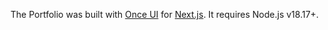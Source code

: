 The Portfolio was built with [Once UI](https://once-ui.com) for [Next.js](https://nextjs.org). It requires Node.js v18.17+.